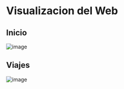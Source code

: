 # Visualizacion del Web

## Inicio 

![image](https://github.com/user-attachments/assets/a5ab1cdd-aa68-4495-abf5-761771cb6b9d)

## Viajes

![image](https://github.com/user-attachments/assets/e9a2aaf7-1301-49eb-a0ff-67f9d80d3bcf)
